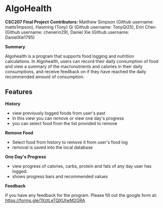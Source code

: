 # AlgoHealth
**CSC207 Final Project**
**Contributors:**
Matthew Simpson (Github username: matts1mpson),
Haoming (Tony) Qi (Github username: TonyQi25), 
Erin Chen (Github username: chenerin29),
Daniel Xie (Github username: DanielXie1795)

**Summary**

Algohealth is a program that supports food logging and nutrition calculations. In Algohealth, users can record their
daily consumption of food and view a summary of the macronutrients and calories in their daily consumptions, and
receive feedback on if they have reached the daily recommended amount of consumption.

**Features**
-
**History**
- view previously logged foods from user's past
- In this view you can remove or view one day's progress
- you can select food from the list provided to remove

**Remove Food**
- Select food from history to remove it from user's food log
- removal is saved into the local database

**One Day's Progress**
- view progress of calories, carbs, protein and fats of any day user has logged.
- shows progress bars and recommended values


**Feedback**

If you have any feedback for the program. Please fill out the google form at: https://forms.gle/1XztLeTQXUtwM2GRA
